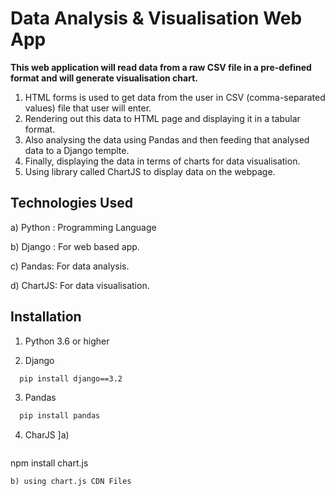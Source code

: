 
# Data Analysis & Visualisation Web App

**This web application will read data from a raw CSV file in a pre-defined format and will generate visualisation chart.**
1) HTML forms is used to get data from the user in CSV (comma-separated values) file that user will enter.
2) Rendering out this data to HTML page and displaying it in a tabular format.
3) Also analysing the data using Pandas and then feeding that analysed data to a Django templte.
4) Finally, displaying the data in terms of charts for data visualisation. 
5) Using library called ChartJS to display data on the webpage.


## Technologies Used
a) Python : Programming Language

b) Django : For web based app.

c) Pandas: For data analysis.

d) ChartJS: For data visualisation.


## Installation

1) Python 3.6 or higher

2) Django 

```bash
  pip install django==3.2
```
3) Pandas 
```bash
  pip install pandas 
```
4) CharJS
   ]a) 
   ```bash
  npm install chart.js
   ```
b) using chart.js CDN Files
